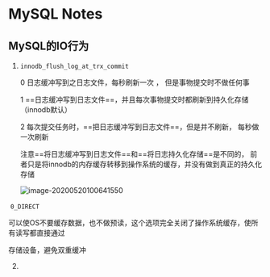 # MySQL Notes

## MySQL的IO行为

 1. ``innodb_flush_log_at_trx_commit``

    0  日志缓冲写到之日志文件，每秒刷新一次 ， 但是事物提交时不做任何事

    1  ==日志缓冲写到日志文件==，并且每次事物提交时都刷新到持久化存储（innodb默认）

    2 每次提交任务时，==把日志缓冲写到日志文件==，但是并不刷新， 每秒做一次刷新

    注意==将日志缓冲写到日志文件==和==将日志持久化存储==是不同的， 前者只是将innodb的内存缓存转移到操作系统的缓存，并没有做到真正的持久化存储

    ![image-20200520100641550](C:\Users\XXX\AppData\Roaming\Typora\typora-user-images\image-20200520100641550.png)

​	``0_DIRECT`` 

​	可以使OS不要缓存数据，也不做预读，这个选项完全关闭了操作系统缓存，使所有读写都直接通过

存储设备，避免双重缓冲	

2.





​	